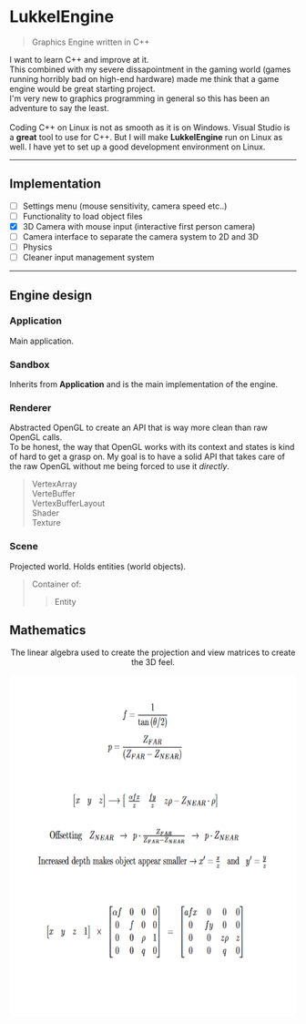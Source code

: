 # LukkelEngine
> Graphics Engine written in C++<br>

I want to learn C++ and improve at it.  
This combined with my severe dissapointment in the gaming world (games running horribly bad on high-end hardware) made me think that a game engine would be great starting project.  
I'm very new to graphics programming in general so this has been an adventure to say the least.  
<br>
Coding C++ on Linux is not as smooth as it is on Windows. Visual Studio is a **great** tool to use for C++.
But I will make **LukkelEngine** run on Linux as well. I have yet to set up a good development environment on Linux.

---

## Implementation

- [ ] Settings menu (mouse sensitivity, camera speed etc..)
- [ ] Functionality to load object files
- [x] 3D Camera with mouse input (interactive first person camera)
- [ ] Camera interface to separate the camera system to 2D and 3D
- [ ] Physics
- [ ] Cleaner input management system

---
## Engine design
### Application
Main application.<br>

### Sandbox
Inherits from **Application** and is the main implementation of the engine.

### Renderer
Abstracted OpenGL to create an API that is way more clean than raw OpenGL calls.<br>
To be honest, the way that OpenGL works with its context and states is kind of hard to get a grasp on.
My goal is to have a solid API that takes care of the raw OpenGL without me being forced to use it *directly*.
> VertexArray<br>
> VerteBuffer<br>
> VertexBufferLayout<br>
> Shader<br>
> Texture<br>

### Scene
Projected world. Holds entities (world objects).<br>
> Container of:
>> Entity
 


## Mathematics
<p align="center">The linear algebra used to create the projection and view matrices to create the 3D feel.</p>
<div align="center">
	<img align="center" src="/doc/img/matrix-transformations.png" width=600 height=600>
</div>

